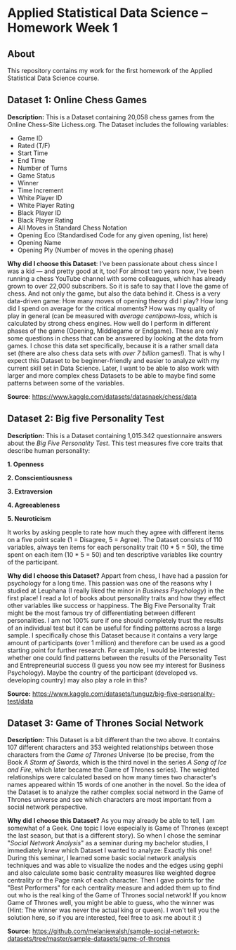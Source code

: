 # Applied Statistical Data Science – Homework Week 1

## About
This repository contains my work for the first homework of the Applied Statistical Data Science course.

## Dataset 1: Online Chess Games
**Description:** 
This is a Dataset containing 20,058 chess games from the Online Chess-Site Lichess.org. The Dataset includes the following variables: 
- Game ID
- Rated (T/F)
- Start Time
- End Time
- Number of Turns
- Game Status
- Winner
- Time Increment
- White Player ID
- White Player Rating
- Black Player ID
- Black Player Rating
- All Moves in Standard Chess Notation
- Opening Eco (Standardised Code for any given opening, list here)
- Opening Name
- Opening Ply (Number of moves in the opening phase)

**Why did I choose this Dataset**: 
I’ve been passionate about chess since I was a kid — and pretty good at it, too! For almost two years now, I’ve been running a chess YouTube channel with some colleagues, which has already grown to over 22,000 subscribers. So it is safe to say that I love the game of chess. And not only the game, but also the data behind it. Chess is a very data-driven game: How many moves of opening theory did I play? How long did I spend on average for the critical moments? How was my quality of play in general (can be measured with *average centipawn-loss*, which is calculated by strong chess engines. How well do I perform in different phases of the game (Opening, Middlegame or Endgame). These are only some questions in chess that can be answered by looking at the data from games. 
I chose this data set specifically, because it is a rather small data set (there are also chess data sets with *over 7 billion* games!). That is why I expect this Dataset to be beginner-friendly and easier to analyze with my current skill set in Data Science. Later, I want to be able to also work with larger and more complex chess Datasets to be able to maybe find some patterns between some of the variables.

**Source**: https://www.kaggle.com/datasets/datasnaek/chess/data

## Dataset 2: Big five Personality Test
**Description:** 
This is a Dataset containing 1,015.342 questionnaire answers about the *Big Five Personality Test*. This test measures five core traits that describe human personality:

**1. Openness**

**2. Conscientiousness**

**3. Extraversion**

**4. Agreeableness**

**5. Neuroticism**

It works by asking people to rate how much they agree with different items on a five point scale (1 = Disagree, 5 = Agree).
The Dataset consists of 110 variables, always ten items for each personality trait (10 * 5 = 50), the time spent on each item (10 * 5 = 50) and ten descriptive variables like country of the participant.

**Why did I choose this Dataset?**
Appart from chess, I have had a passion for psychology for a long time. This passion was one of the reasons why I studied at Leuphana (I really liked the minor in *Business Psychology*) in the first place! I read a lot of books about personality traits and how they effect other variables like success or happiness. The Big Five Personality Trait might be the most famous try of differentiating between different personalities. I am not 100% sure if one should completely trust the results of an individual test but it can be useful for finding patterns across a large sample. 
I specifically chose this Dataset because it contains a very large amount of participants (over 1 million) and therefore can be used as a good starting point for further research. For example, I would be interested whether one could find patterns between the results of the Personality Test and Entrepreneurial success (I guess you now see my interest for Business Psychology). Maybe the country of the participant (developed vs. developing country) may also play a role in this?

**Source:** https://www.kaggle.com/datasets/tunguz/big-five-personality-test/data

## Dataset 3: Game of Thrones Social Network
**Description:** 
This Dataset is a bit different than the two above. It contains 107 different characters and 353 weighted relationships between those characters from the *Game of Thrones* Universe (to be precise, from the Book *A Storm of Swords*, which is the third novel in the series *A Song of Ice and Fire*, which later became the Game of Thrones series). The weighted relationships were calculated based on how many times two character's names appeared within 15 words of one another in the novel. So the idea of the Dataset is to analyze the rather complex social netword in the Game of Thrones universe and see which characters are most important from a social network perspective. 

**Why did I choose this Dataset?** 
As you may already be able to tell, I am somewhat of a Geek. One topic I love especially is Game of Thrones (except the last season, but that is a different story). So when I chose the seminar "*Social Network Analysis*" as a seminar during my bachelor studies, I immediately knew which Dataset I wanted to analyze: Exactly this one!
During this seminar, I learned some basic social network analysis techniques and was able to visualize the nodes and the edges using gephi and also calculate some basic centrality measures like weighted degree centrality or the Page rank of each character. Then I gave points for the "Best Performers" for each centrality measure and added them up to find out who is the real king of the Game of Thrones social network! If you know Game of Thrones well, you might be able to guess, who the winner was (Hint: The winner was never the actual king or queen). I won't tell you the solution here, so if you are interested, feel free to ask me about it :)

**Source:** https://github.com/melaniewalsh/sample-social-network-datasets/tree/master/sample-datasets/game-of-thrones
